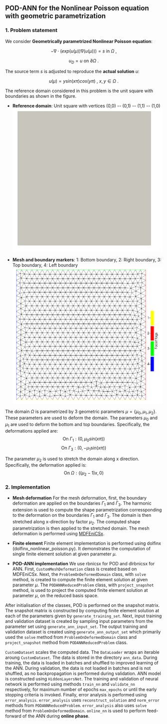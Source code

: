 ## POD-ANN for the Nonlinear Poisson equation with geometric parametrization ##

### 1. Problem statement

We consider **Geometrically parametrized Nonlinear Poisson equation**:

$$ - \nabla \cdot \left( exp(u (\mu))  \nabla (u(\mu))\right) = s \ \text{in} \ \Omega \ ,$$

$$u_D = u \ \text{on} \ \partial \Omega \ .$$

The source term $s$ is adjusted to reproduce the **actual solution** $u$:

$$u(\mu) = y sin(x \pi) cos(y \pi) \ , \ x,y \in \Omega \ .$$

The reference domain considered in this problem is the unit square with boundaries as shown in the figure.

* **Reference domain**: Unit square with vertices (0,0) -- (0,1) -- (1,1) -- (1,0)
![alt text](https://github.com/Wells-Group/dlrbnicsx/blob/main/demo/poisson_non_linear_geometric_parametrization/mesh_data/domain.png)

* **Mesh and boundary markers**: 1: Bottom boundary, 2: Right boundary, 3: Top boundary, 4: Left boundary
![alt text](https://github.com/Wells-Group/dlrbnicsx/blob/main/demo/poisson_non_linear_geometric_parametrization/mesh_data/mesh_boundaries.png)

The domain $\Omega$ is parametrized by 3 geometric parameters $\mu = \lbrace \mu_0, \mu_1, \mu_2 \rbrace$. These parameters are used to deform the domain. The parameters $\mu_0$ and $\mu_1$ are used to deform the bottom and top boundaries. Specifically, the deformations applied are:
$$\text{On } \Gamma_1:  \left(0, \mu_0 sin(x \pi) \right)$$
$$\text{On } \Gamma_3:  \left(0, -\mu_1 sin(x \pi) \right)$$

The parameter $\mu_2$ is used to stretch the domain along x direction. Specifically, the deformation applied is:
$$\text{On } \Omega: \left( (\mu_2 - 1)x, 0 \right)$$

### 2. Implementation

* **Mesh deformation**
For the mesh deformation, first, the boundary deformation are applied on the boundaries $\Gamma_1$ and $\Gamma_3$. The harmonic extension is used to compute the shape parametrization corressponding to the deformation on the boundaries $\Gamma_1$ and $\Gamma_3$. The domain is then stretched along x-direction by factor $\mu_2$. The computed shape parametrization is then applied to the stretched domain. The mesh deformation is performed using [MDFEniCSx](https://github.com/niravshah241/mdfenicsx).

* **Finite element**
Finite element implementation is performed using dolfinx (dolfinx_nonlinear_poisson.py). It demonstrates the computation of single finite element solution at given parameter $\mu$.

* **POD-ANN implementation**
We use rbnicsx for POD and dlrbnicsx for ANN. First, ```CustomMeshDeformation``` class is created based on MDFEniCSx. Next, the ```ProblemOnDeformedDomain``` class, with ```solve``` method, is created to compute the finite element solution at given parameter $\mu$. The ```PODANNReducedProblem``` class, with ```project_snapshot``` method, is used to project the computed finite element solution at parameter $\mu$, on the reduced basis space. 

After initialisation of the classes, POD is performed on the snapshot matrix. The snapshot matrix is constructed by computing finite element solution at each of the parameters given by ```generate_training_set```. Next, input training and validation dataset is created by sampling input parameters from the parameter set using ```generate_ann_input_set```. The output training and validation dataset is created using ```generate_ann_output_set``` which primarily used the ```solve``` method from ```ProblemOnDeformedDomain``` class and ```project_snapshot``` method from ```PODANNReducedProblem``` class.

```CustomDataset``` scales the computed data. The ```DataLoader``` wraps an iterable aroung ```CustomDataset```. The data is stored in the directory ```ann_data```. During training, the data is loaded in batches and shuffled to improved learning of the ANN. During validation, the data is not loaded in batches and is not shuffled, as no backpropagation is performed during validation. ANN model is constructed using ```HiddenLayersNet```. The training and validation of neural network is performed using methods ```train_nn``` and ```validate_nn``` respectively, for maximum number of epochs ```max_epochs``` or until the early stopping criteria is invoked. Finally, error analysis is performed using ```error_analysis```. ```error_analysis``` uses ```reconstruct_solution``` and ```norm_error``` methods from ```PODANNReducedProblem```. ```error_analysis``` also uses ```solve``` method from ```ProblemOnDeformedDomain```. ```online_nn``` is used to perform feed-forward of the ANN during **online phase**.
